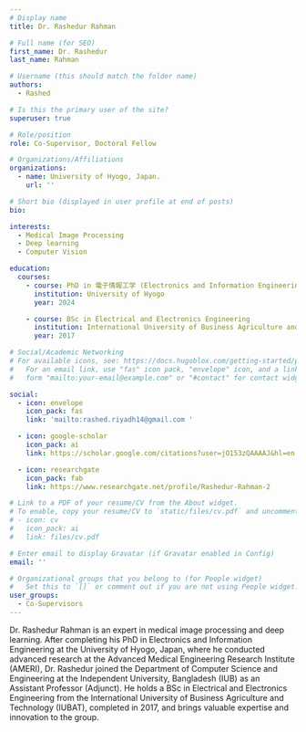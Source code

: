 ```yaml
---
# Display name
title: Dr. Rashedur Rahman

# Full name (for SEO)
first_name: Dr. Rashedur
last_name: Rahman

# Username (this should match the folder name)
authors:
  - Rashed

# Is this the primary user of the site?
superuser: true

# Role/position
role: Co-Supervisor, Doctoral Fellow 

# Organizations/Affiliations
organizations:
  - name: University of Hyogo, Japan.
    url: ''

# Short bio (displayed in user profile at end of posts)
bio: 

interests:
  - Medical Image Processing
  - Deep learning
  - Computer Vision

education:
  courses:
    - course: PhD in 電子情報工学 (Electronics and Information Engineering)
      institution: University of Hyogo
      year: 2024

    - course: BSc in Electrical and Electronics Engineering
      institution: International University of Business Agriculture and Technology (IUBAT)
      year: 2017

# Social/Academic Networking
# For available icons, see: https://docs.hugoblox.com/getting-started/page-builder/#icons
#   For an email link, use "fas" icon pack, "envelope" icon, and a link in the
#   form "mailto:your-email@example.com" or "#contact" for contact widget.Artificial Intelligence

social:
  - icon: envelope
    icon_pack: fas
    link: 'mailto:rashed.riyadh14@gmail.com '

  - icon: google-scholar
    icon_pack: ai
    link: https://scholar.google.com/citations?user=jO153zQAAAAJ&hl=en

  - icon: researchgate
    icon_pack: fab
    link: https://www.researchgate.net/profile/Rashedur-Rahman-2

# Link to a PDF of your resume/CV from the About widget.
# To enable, copy your resume/CV to `static/files/cv.pdf` and uncomment the lines below.
# - icon: cv
#   icon_pack: ai
#   link: files/cv.pdf

# Enter email to display Gravatar (if Gravatar enabled in Config)
email: ''

# Organizational groups that you belong to (for People widget)
#   Set this to `[]` or comment out if you are not using People widget.
user_groups:
  - Co-Supervisors
---
```


Dr. Rashedur Rahman is an expert in medical image processing and deep learning. After completing his PhD in Electronics and Information Engineering at the University of Hyogo, Japan, where he conducted advanced research at the Advanced Medical Engineering Research Institute (AMERI), Dr. Rashedur joined the Department of Computer Science and Engineering at the Independent University, Bangladesh (IUB) as an Assistant Professor (Adjunct). He holds a BSc in Electrical and Electronics Engineering from the International University of Business Agriculture and Technology (IUBAT), completed in 2017, and brings valuable expertise and innovation to the group.
